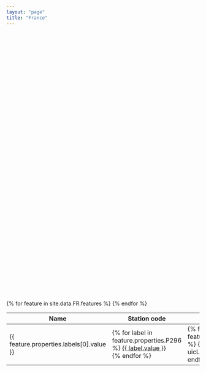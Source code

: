 ```yaml
---
layout: "page"
title: "France"
---
```

<link rel="stylesheet" href="https://unpkg.com/leaflet@1.7.1/dist/leaflet.css" integrity="sha512-xodZBNTC5n17Xt2atTPuE1HxjVMSvLVW9ocqUKLsCC5CXdbqCmblAshOMAS6/keqq/sMZMZ19scR4PsZChSR7A==" crossorigin=""/>
<link rel="stylesheet" type="text/css" href="https://unpkg.com/leaflet.markercluster@1.1.0/dist/MarkerCluster.css" />
<link rel="stylesheet" type="text/css" href="https://unpkg.com/leaflet.markercluster@1.1.0/dist/MarkerCluster.Default.css" />
<script src="https://unpkg.com/leaflet@1.7.1/dist/leaflet.js" integrity="sha512-XQoYMqMTK8LvdxXYG3nZ448hOEQiglfqkJs1NOQV44cWnUrBc8PkAOcXy20w0vlaXaVUearIOBhiXZ5V3ynxwA==" crossorigin=""></script>
<script type='text/javascript' src='https://unpkg.com/leaflet.markercluster@1.1.0/dist/leaflet.markercluster.js'></script>
<div id='map' style="width: 100%; height: 700px"></div>

<script>
	const map = L.map('map');

	L.tileLayer( 'http://{s}.tile.openstreetmap.org/{z}/{x}/{y}.png', {
    attribution: '&copy; <a href="https://www.openstreetmap.org/copyright">OpenStreetMap</a>',
    subdomains: ['a','b','c']
}).addTo( map );

	function onEachFeature(feature, layer) {
		layer.bindPopup(`
      ${feature.properties.labels?.[0].value} <br />
      <b>UIC</b> ${feature.properties.P722?.[0].value} <br />
      <b>IBNR</b> ${feature.properties.P954?.[0].value} <br />
      <b>Station code</b> ${feature.properties.P296?.[0].value}
    `);
	}

  const points = {{ site.data.FR | jsonify }}

  var markers = L.markerClusterGroup();

  var geoJsonLayer = L.geoJson(points, {
    onEachFeature
  });
  markers.addLayer(geoJsonLayer);

  map.addLayer(markers);
  map.fitBounds(markers.getBounds());
</script>

<table>
  <thead>
    <tr>
      <th>Name</th>
      <th>Station code</th>
      <th>UIC</th>
      <th>IBNR</th>
      <th>DB</th>
      <th>Benerail</th>
      <th>SNCF</th>
      <th>IATA</th>
      <th>Trainline</th>
    </tr>
  </thead>
  <tbody>
    {% for feature in site.data.FR.features %}
      <tr>
        <td
          title="{% for label in feature.properties.labels %}{{ label.value | escape }} ({{ label.lang }})&#013;{% endfor %}">
          {{ feature.properties.labels[0].value }}</td>
        <td>
          {% for label in feature.properties.P296 %}
          <a href="https://www.ns.nl/en/stationsinformatie/{{ label.value }}" target="_blank">
            {{ label.value }}
          </a>
          <br />
          {% endfor %}
        </td>
        <td>
          {% for label in feature.properties.P722 %}
            {% include uicLink.html %}
          {% endfor %}
        </td>
       <td>
          {% for label in feature.properties.P954 %}
           {% include ibnrLink.html %}
          {% endfor %}
        </td>
        <td>
          {% for label in feature.properties.P8671 %}
          <a href="https://iris.noncd.db.de/wbt/js/index.html?bhf={{ label.value }}" target="_blank">
              {{ label.value }}
            </a>
            <br />
            {% endfor %}
        </td>
        <td>{% for label in feature.properties.P8448 %}<a target="_blank" href="https://www.b-europe.com/EN/Booking/Tickets?autoactivatestep2=true&origin={{ label.value }}">{{ label.value }}</a><br />{% endfor %}</td>
        <td>{% for label in feature.properties.P8181 %}
          <a href="https://www.garesetconnexions.sncf/fr/gare/{{ label.value | downcase }}" target="_blank">
            {{ label.value }}
          </a><br />
          {% endfor %}
        </td>
        <td>{% for label in feature.properties.P238 %}
          <a href="https://www.iata.org/en/publications/directories/code-search/?airport.search={{ label.value }}" target="_blank">
            {{ label.value }}
          </a>
        {% endfor %}</td>
        <td>
          {% for label in feature.properties.P6724 %}
          <a href="https://trainline-eu.github.io/stations-studio/#/station/{{ label.value }}" target="_blank">
            {{ label.value }}
          </a>
          <br />
          {% endfor %}
        </td>
      </tr>
    {% endfor %}
  </tbody>
</table>
